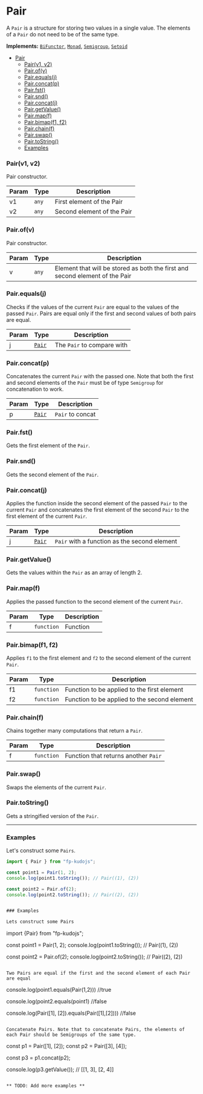 <a name="Pair"></a>

# Pair

A `Pair` is a structure for storing two values in a single value. The elements of a `Pair` do not need to be of the same type.

**Implements:** <code>[BiFunctor](https://github.com/fantasyland/fantasy-land#bifunctor)</code>, <code>[Monad](https://github.com/fantasyland/fantasy-land#monad)</code>, <code>[Semigroup](https://github.com/fantasyland/fantasy-land#semigroup)</code>, <code>[Setoid](https://github.com/fantasyland/fantasy-land#setoid)</code>

- [Pair](#pair)
    - [Pair(v1, v2)](#pairv1-v2)
    - [Pair.of(v)](#pairofv)
    - [Pair.equals(j)](#pairequalsj)
    - [Pair.concat(p)](#pairconcatp)
    - [Pair.fst()](#pairfst)
    - [Pair.snd()](#pairsnd)
    - [Pair.concat(j)](#pairconcatj)
    - [Pair.getValue()](#pairgetvalue)
    - [Pair.map(f)](#pairmapf)
    - [Pair.bimap(f1, f2)](#pairbimapf1-f2)
    - [Pair.chain(f)](#pairchainf)
    - [Pair.swap()](#pairswap)
    - [Pair.toString()](#pairtostring)
    - [Examples](#examples)

<a name="new_Pair_new"></a>

### Pair(v1, v2)

Pair constructor.

| Param | Type             | Description                |
| ----- | ---------------- | -------------------------- |
| v1    | <code>any</code> | First element of the Pair  |
| v2    | <code>any</code> | Second element of the Pair |

<a name="Pair.of"></a>

### Pair.of(v)

Pair constructor.

| Param | Type             | Description                                                                  |
| ----- | ---------------- | ---------------------------------------------------------------------------- |
| v     | <code>any</code> | Element that will be stored as both the first and second element of the Pair |

<a name="Pair.equals"></a>

### Pair.equals(j)

Checks if the values of the current `Pair` are equal to the values of the passed `Pair`. Pairs are equal only if the first and second values of both pairs are equal.

| Param | Type                       | Description                |
| ----- | -------------------------- | -------------------------- |
| j     | [<code>Pair</code>](#Pair) | The `Pair` to compare with |

<a name="Pair.concat"></a>

### Pair.concat(p)

Concatenates the current `Pair` with the passed one. Note that both the first and second elements of the `Pair` must be of type `Semigroup` for concatenation to work.

| Param | Type                       | Description      |
| ----- | -------------------------- | ---------------- |
| p     | [<code>Pair</code>](#Pair) | `Pair` to concat |

<a name="Pair.fst"></a>

### Pair.fst()

Gets the first element of the `Pair`.

<a name="Pair.snd"></a>

### Pair.snd()

Gets the second element of the `Pair`.

<a name="Pair.concat"></a>

### Pair.concat(j)

Applies the function inside the second element of the passed `Pair` to the current `Pair` and concatenates the first element of the second `Pair` to the first element of the current `Pair`.

| Param | Type                       | Description                                  |
| ----- | -------------------------- | -------------------------------------------- |
| j     | [<code>Pair</code>](#Pair) | `Pair` with a function as the second element |

<a name="Pair.getValue"></a>

### Pair.getValue()

Gets the values within the `Pair` as an array of length 2.

<a name="Pair.map"></a>

### Pair.map(f)

Applies the passed function to the second element of the current `Pair`.

| Param | Type                  | Description |
| ----- | --------------------- | ----------- |
| f     | <code>function</code> | Function    |

<a name="Pair.bimap"></a>

### Pair.bimap(f1, f2)

Applies `f1` to the first element and `f2` to the second element of the current `Pair`.

| Param | Type                  | Description                                  |
| ----- | --------------------- | -------------------------------------------- |
| f1    | <code>function</code> | Function to be applied to the first element  |
| f2    | <code>function</code> | Function to be applied to the second element |

<a name="Pair.chain"></a>

### Pair.chain(f)

Chains together many computations that return a `Pair`.

| Param | Type                  | Description                          |
| ----- | --------------------- | ------------------------------------ |
| f     | <code>function</code> | Function that returns another `Pair` |

<a name="Pair.swap"></a>

### Pair.swap()

Swaps the elements of the current `Pair`.

<a name="Pair.toString"></a>

### Pair.toString()

Gets a stringified version of the `Pair`.

---

### Examples

Let's construct some `Pairs`.

```javascript
import { Pair } from "fp-kudojs";

const point1 = Pair(1, 2);
console.log(point1.toString()); // Pair((1), (2))

const point2 = Pair.of(2);
console.log(point2.toString()); // Pair((2), (2))


### Examples

Lets construct some Pairs

```

import {Pair} from "fp-kudojs";

const point1 = Pair(1, 2);
console.log(point1.toString()); // Pair((1), (2))

const point2 = Pair.of(2);
console.log(point2.toString()); // Pair((2), (2))

```

Two Pairs are equal if the first and the second element of each Pair are equal

```

console.log(point1.equals(Pair(1,2))) //true

console.log(point2.equals(point1) //false

console.log(Pair([1], [2]).equals(Pair([1],[2]))) //false

```

Concatenate Pairs. Note that to concatenate Pairs, the elements of each Pair should be Semigroups of the same type.

```

const p1 = Pair([1], [2]);
const p2 = Pair([3], [4]);

const p3 = p1.concat(p2);

console.log(p3.getValue()); // [[1, 3], [2, 4]]

```

** TODO: Add more examples **
```

